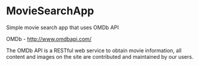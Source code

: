 # MovieSearchApp
Simple movie search app that uses OMDb API


OMDb - http://www.omdbapi.com/

The OMDb API is a RESTful web service to obtain movie information, all content and images on the site are contributed and maintained by our users.
